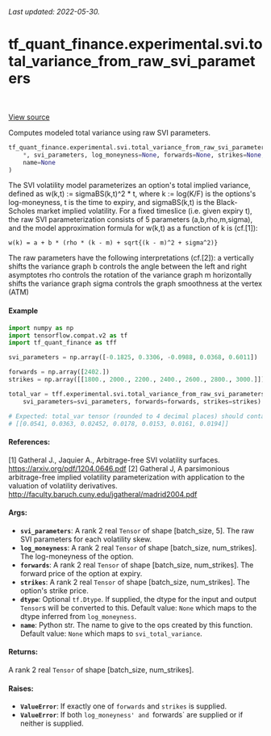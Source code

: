 <!--
This file is generated by a tool. Do not edit directly.
For open-source contributions the docs will be updated automatically.
-->

*Last updated: 2022-05-30.*

<div itemscope itemtype="http://developers.google.com/ReferenceObject">
<meta itemprop="name" content="tf_quant_finance.experimental.svi.total_variance_from_raw_svi_parameters" />
<meta itemprop="path" content="Stable" />
</div>

# tf_quant_finance.experimental.svi.total_variance_from_raw_svi_parameters

<!-- Insert buttons and diff -->

<table class="tfo-notebook-buttons tfo-api" align="left">
</table>

<a target="_blank" href="https://github.com/google/tf-quant-finance/blob/master/tf_quant_finance/experimental/svi/parameterizations.py">View source</a>



Computes modeled total variance using raw SVI parameters.

```python
tf_quant_finance.experimental.svi.total_variance_from_raw_svi_parameters(
    *, svi_parameters, log_moneyness=None, forwards=None, strikes=None, dtype=None,
    name=None
)
```



<!-- Placeholder for "Used in" -->

The SVI volatility model parameterizes an option's total implied variance,
defined as w(k,t) := sigmaBS(k,t)^2 * t, where k := log(K/F) is the options's
log-moneyness, t is the time to expiry, and sigmaBS(k,t) is the Black-Scholes
market implied volatility. For a fixed timeslice (i.e. given expiry t), the
raw SVI parameterization consists of 5 parameters (a,b,rho,m,sigma), and
the model approximation formula for w(k,t) as a function of k is (cf.[1]):
```None
w(k) = a + b * (rho * (k - m) + sqrt{(k - m)^2 + sigma^2)}
```
The raw parameters have the following interpretations (cf.[2]):
a      vertically shifts the variance graph
b      controls the angle between the left and right asymptotes
rho    controls the rotation of the variance graph
m      horizontally shifts the variance graph
sigma  controls the graph smoothness at the vertex (ATM)

#### Example

```python
import numpy as np
import tensorflow.compat.v2 as tf
import tf_quant_finance as tff

svi_parameters = np.array([-0.1825, 0.3306, -0.0988, 0.0368, 0.6011])

forwards = np.array([2402.])
strikes = np.array([[1800., 2000., 2200., 2400., 2600., 2800., 3000.]])

total_var = tff.experimental.svi.total_variance_from_raw_svi_parameters(
    svi_parameters=svi_parameters, forwards=forwards, strikes=strikes)

# Expected: total_var tensor (rounded to 4 decimal places) should contain
# [[0.0541, 0.0363, 0.02452, 0.0178, 0.0153, 0.0161, 0.0194]]
```

#### References:
[1] Gatheral J., Jaquier A., Arbitrage-free SVI volatility surfaces.
https://arxiv.org/pdf/1204.0646.pdf
[2] Gatheral J, A parsimonious arbitrage-free implied volatility
parameterization with application to the valuation of volatility derivatives.
http://faculty.baruch.cuny.edu/jgatheral/madrid2004.pdf

#### Args:


* <b>`svi_parameters`</b>: A rank 2 real `Tensor` of shape [batch_size, 5]. The raw SVI
  parameters for each volatility skew.
* <b>`log_moneyness`</b>: A rank 2 real `Tensor` of shape [batch_size, num_strikes].
  The log-moneyness of the option.
* <b>`forwards`</b>: A rank 2 real `Tensor` of shape [batch_size, num_strikes]. The
  forward price of the option at expiry.
* <b>`strikes`</b>: A rank 2 real `Tensor` of shape [batch_size, num_strikes]. The
  option's strike price.
* <b>`dtype`</b>: Optional `tf.Dtype`. If supplied, the dtype for the input and output
  `Tensor`s will be converted to this.
  Default value: `None` which maps to the dtype inferred from
    `log_moneyness`.
* <b>`name`</b>: Python str. The name to give to the ops created by this function.
  Default value: `None` which maps to `svi_total_variance`.


#### Returns:

A rank 2 real `Tensor` of shape [batch_size, num_strikes].



#### Raises:


* <b>`ValueError`</b>: If exactly one of `forwards` and `strikes` is supplied.
* <b>`ValueError`</b>: If both `log_moneyness' and `forwards` are supplied or if
neither is supplied.